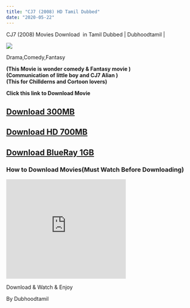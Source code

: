 ```yaml
---
title: "CJ7 (2008) HD Tamil Dubbed"
date: "2020-05-22"
---
```


CJ7 (2008) Movies Download  in Tamil Dubbed | Dubhoodtamil |

[![](https://1.bp.blogspot.com/-eBhEUlPcouw/XqwSy9V07tI/AAAAAAAAA9o/dOYQtOkwm0o5bJC0aQ2b0lASuvK0PU92ACNcBGAsYHQ/s320/images{6a9242ac63492b6a27eb196a6e17803ac8b6d8f05d0536ef84b9c25d26eb437e}2B{6a9242ac63492b6a27eb196a6e17803ac8b6d8f05d0536ef84b9c25d26eb437e}252822{6a9242ac63492b6a27eb196a6e17803ac8b6d8f05d0536ef84b9c25d26eb437e}2529.jpeg)](https://1.bp.blogspot.com/-eBhEUlPcouw/XqwSy9V07tI/AAAAAAAAA9o/dOYQtOkwm0o5bJC0aQ2b0lASuvK0PU92ACNcBGAsYHQ/s1600/images{6a9242ac63492b6a27eb196a6e17803ac8b6d8f05d0536ef84b9c25d26eb437e}2B{6a9242ac63492b6a27eb196a6e17803ac8b6d8f05d0536ef84b9c25d26eb437e}252822{6a9242ac63492b6a27eb196a6e17803ac8b6d8f05d0536ef84b9c25d26eb437e}2529.jpeg)

Drama,Comedy,Fantasy  
  
**(This Movie is wonder comedy & Fantasy movie )**  
**(Communication of little boy and CJ7 Alian )**  
**(This for Chillderns and Cortoon lovers)**

**Click this link to Download Movie**

## [Download 300MB](https://oncehelp.com/cj7low)

##   

## [Download HD 700MB](https://oncehelp.com/cj7med)

##   

## [Download BlueRay 1GB](https://oncehelp.com/cj7hig)

### How to Download Movies(Must Watch Before Downloading)

<iframe width="320" height="266" class="YOUTUBE-iframe-video" data-thumbnail-src="https://i.ytimg.com/vi/bSAeRSmmXrA/0.jpg" src="https://www.youtube.com/embed/bSAeRSmmXrA?feature=player_embedded" frameborder="0" allowfullscreen></iframe>

  

  

Download & Watch & Enjoy

By Dubhoodtamil
